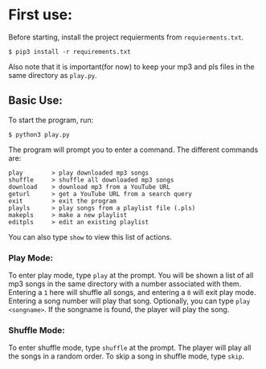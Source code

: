 # First use:
Before starting, install the project requierments from `requierments.txt`.
```
$ pip3 install -r requirements.txt
```
Also note that it is important(for now) to keep your mp3 and pls files in the same directory as `play.py`.

## Basic Use:
To start the program, run:
```
$ python3 play.py
```
The program will prompt you to enter a command. The different commands are:
```
play        > play downloaded mp3 songs
shuffle     > shuffle all downloaded mp3 songs
download    > download mp3 from a YouTube URL
geturl      > get a YouTube URL from a search query
exit        > exit the program
playls      > play songs from a playlist file (.pls)
makepls     > make a new playlist
editpls     > edit an existing playlist
```
You can also type `show` to view this list of actions.

### Play Mode:
To enter play mode, type `play` at the prompt. You will be shown a list of all mp3 songs in the same directory with a number associated with them. Entering a `1` here will shuffle all songs, and entering a `0` will exit play mode. Entering a song number will play that song. Optionally, you can type `play <songname>`. If the songname is found, the player will play the song.

### Shuffle Mode:
To enter shuffle mode, type `shuffle` at the prompt. The player will play all the songs in a random order. To skip a song in shuffle mode, type `skip`.
